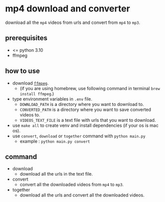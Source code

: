 # mp4 download and converter

download all the `mp4` videos from urls and convert from `mp4` to `mp3`.

## prerequisites
- <= python 3.10
- ffmpeg

## how to use
- download [`ffmpeg`](https://ffmpeg.org/).
    - (if you are using homebrew, use following command in terminal `brew install ffmpeg`.)
- type environment variables in `.env` file.
    - `DOWNLOAD_PATH` is a directory where you want to download to.
    - `CONVERTED_PATH` is a directory where you want to save converted videos to.
    - `VIDEOS_TEXT_FILE` is a text file with urls that you want to download.
- use `make all` to create venv and install dependencies (if your os is mac os).
- use `convert`, `download` or `together` command with `python main.py`
    - example : `python main.py convert`

## command
- download
    - download all the urls in the text file.
- convert
    - convert all the downloaded videos from `mp4` to `mp3`.
- together
    - download all the urls and convert all the downloaded videos.
